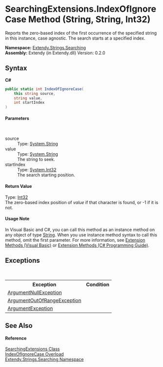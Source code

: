 # SearchingExtensions.IndexOfIgnoreCase Method (String, String, Int32)
 

Reports the zero-based index of the first occurrence of the specified string in this instance, case agnostic. The search starts at a specified index.

**Namespace:**&nbsp;<a href="N_Extendy_Strings_Searching">Extendy.Strings.Searching</a><br />**Assembly:**&nbsp;Extendy (in Extendy.dll) Version: 0.2.0

## Syntax

**C#**<br />
``` C#
public static int IndexOfIgnoreCase(
	this string source,
	string value,
	int startIndex
)
```


#### Parameters
&nbsp;<dl><dt>source</dt><dd>Type: <a href="https://docs.microsoft.com/dotnet/api/system.string" target="_blank">System.String</a><br /></dd><dt>value</dt><dd>Type: <a href="https://docs.microsoft.com/dotnet/api/system.string" target="_blank">System.String</a><br />The string to seek.</dd><dt>startIndex</dt><dd>Type: <a href="https://docs.microsoft.com/dotnet/api/system.int32" target="_blank">System.Int32</a><br />The search starting position.</dd></dl>

#### Return Value
Type: <a href="https://docs.microsoft.com/dotnet/api/system.int32" target="_blank">Int32</a><br />The zero-based index position of *value* if that character is found, or -1 if it is not.

#### Usage Note
In Visual Basic and C#, you can call this method as an instance method on any object of type <a href="https://docs.microsoft.com/dotnet/api/system.string" target="_blank">String</a>. When you use instance method syntax to call this method, omit the first parameter. For more information, see <a href="https://docs.microsoft.com/dotnet/visual-basic/programming-guide/language-features/procedures/extension-methods">Extension Methods (Visual Basic)</a> or <a href="https://docs.microsoft.com/dotnet/csharp/programming-guide/classes-and-structs/extension-methods">Extension Methods (C# Programming Guide)</a>.

## Exceptions
&nbsp;<table><tr><th>Exception</th><th>Condition</th></tr><tr><td><a href="https://docs.microsoft.com/dotnet/api/system.argumentnullexception" target="_blank">ArgumentNullException</a></td><td /></tr><tr><td><a href="https://docs.microsoft.com/dotnet/api/system.argumentoutofrangeexception" target="_blank">ArgumentOutOfRangeException</a></td><td /></tr><tr><td><a href="https://docs.microsoft.com/dotnet/api/system.argumentexception" target="_blank">ArgumentException</a></td><td /></tr></table>

## See Also


#### Reference
<a href="T_Extendy_Strings_Searching_SearchingExtensions">SearchingExtensions Class</a><br /><a href="Overload_Extendy_Strings_Searching_SearchingExtensions_IndexOfIgnoreCase">IndexOfIgnoreCase Overload</a><br /><a href="N_Extendy_Strings_Searching">Extendy.Strings.Searching Namespace</a><br />